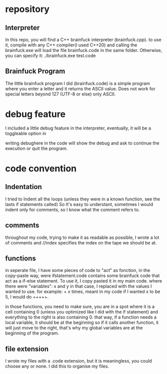 # repository
## Interpreter
In this repo, you will find a C++ brainfuck interpreter (brainfuck.cpp). to use it, compile with any C++ compiler(I used C++20) and calling the brainfuck.exe will load the file brainfuck.code in the same folder. Otherwise, you can specify it:
./brainfuck.exe test.code

## Brainfuck Program
The little brainfuck program I did (brainfuck.code) is a simple program where you enter a letter and it returns the ASCII value. Does not work for special letters beyond 127 (UTF-8 or else) only ASCII.



# debug feature
I included a little debug feature in the interpreter, eventually, it will be a toggleable option in

writing debughere in the code will show the debug and ask to continue the execution or quit the program.



# code convention

## Indentation
I tried to Indent all the loops (unless they were in a known function, see the lasts if statements called) So It's easy to understant, sometimes I would indent only for comments, so I know what the comment refers to.

## comments
throughout my code, trying to make it as readable as possible, I wrote a lot of comments and //index specifies the index on the tape we should be at.

## functions
in seperate file, I have some pieces of code to "act" as fonction, in the copy-paste way, were ifstatement.code contains some brainfuck code that act as a if-else statement. To use it, I copy pasted it in my main code. where there were "variables": x and y in that case, I replaced with the values I wanted to use.
for example:
\+ x times, meant in my code if I wanted x to be 5, I would do +++++.

in those functions, you need to make sure, you are in a spot where it is a cell containing 0 (unless you optimized like I did with the if statement) and everything to the right is also containing 0.
that way, if a function needs a local variable, it should be at the beginning so if it calls another function, it will just move to the right, that's why my global variables are at the beginning of the program.

## file extension
I wrote my files with a .code extension, but it is meaningless, you could choose any or none. I did this to organise my files.
